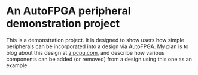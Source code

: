 # An AutoFPGA peripheral demonstration project

This is a demonstration project.  It is designed to show users how simple
peripherals can be incorporated into a design via AutoFPGA.  My plan is to
blog about this design at [zipcpu.com](http://zipcpu.com), and describe how
various components can be added (or removed) from a design using this one as
an example.

